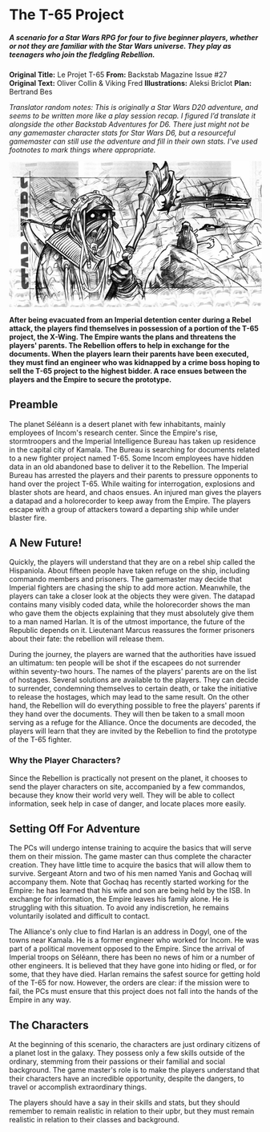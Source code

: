 # The T-65 Project
##### A scenario for a Star Wars RPG for four to five beginner players, whether or not they are familiar with the Star Wars universe. They play as teenagers who join the fledgling Rebellion.

**Original Title:** Le Projet T-65  **From:** Backstab Magazine Issue #27  
**Original Text:** Oliver Collin & Viking Fred **Illustrations:** Aleksi Briclot **Plan:** Bertrand Bes

*Translator random notes:  This is originally a Star Wars D20 adventure, and seems to be written more like a play session recap. I figured I’d translate it alongside the other Backstab Adventures for D6. There just might not be any gamemaster character stats for Star Wars D6, but a resourceful gamemaster can still use the adventure and fill in their own stats. I've used footnotes to mark things where appropriate.*

[banner]: https://github.com/DarthBanjo/swd6-fr-adventures/blob/main/assets/27_banner.jpg "Alien Banner" 
[kid]: https://github.com/DarthBanjo/swd6-fr-adventures/blob/main/assets/27_kid.jpg "Kid and Commando finding X-Wing" 
[explode]: https://github.com/DarthBanjo/swd6-fr-adventures/blob/main/assets/27_explode.jpg "A Base Exploding"
[map]: https://github.com/DarthBanjo/swd6-fr-adventures/blob/main/assets/27_map.jpg "Base Floorplan"

[^1]: 
[^2]: 
[^3]: 
[^4]: 
[^5]: 

![banner]

**After being evacuated from an Imperial detention center during a Rebel attack, the players find themselves in possession of a portion of the T-65 project, the X-Wing. The Empire wants the plans and threatens the players' parents. The Rebellion offers to help in exchange for the documents. When the players learn their parents have been executed, they must find an engineer who was kidnapped by a crime boss hoping to sell the T-65 project to the highest bidder. A race ensues between the players and the Empire to secure the prototype.**

## Preamble
The planet Séléann is a desert planet with few inhabitants, mainly employees of Incom's research center. Since the Empire's rise, stormtroopers and the Imperial Intelligence Bureau has taken up residence in the capital city of Kamala. The Bureau is searching for documents related to a new fighter project named T-65. Some Incom employees have hidden data in an old abandoned base to deliver it to the Rebellion. The Imperial Bureau has arrested the players and their parents to pressure opponents to hand over the project T-65. While waiting for interrogation, explosions and blaster shots are heard, and chaos ensues. An injured man gives the players a datapad and a holorecorder to keep away from the Empire. The players escape with a group of attackers toward a departing ship while under blaster fire.

## A New Future!
Quickly, the players will understand that they are on a rebel ship called the Hispaniola. About fifteen people have taken refuge on the ship, including commando members and prisoners. The gamemaster may decide that Imperial fighters are chasing the ship to add more action. Meanwhile, the players can take a closer look at the objects they were given. The datapad contains many visibly coded data, while the holorecorder shows the man who gave them the objects explaining that they must absolutely give them to a man named Harlan. It is of the utmost importance, the future of the Republic depends on it. Lieutenant Marcus reassures the former prisoners about their fate: the rebellion will release them.

During the journey, the players are warned that the authorities have issued an ultimatum: ten people will be shot if the escapees do not surrender within seventy-two hours. The names of the players' parents are on the list of hostages. Several solutions are available to the players. They can decide to surrender, condemning themselves to certain death, or take the initiative to release the hostages, which may lead to the same result. On the other hand, the Rebellion will do everything possible to free the players' parents if they hand over the documents. They will then be taken to a small moon serving as a refuge for the Alliance. Once the documents are decoded, the players will learn that they are invited by the Rebellion to find the prototype of the T-65 fighter.

### Why the Player Characters?
Since the Rebellion is practically not present on the planet, it chooses to send the player characters on site, accompanied by a few commandos, because they know their world very well. They will be able to collect information, seek help in case of danger, and locate places more easily.

## Setting Off For Adventure
The PCs will undergo intense training to acquire the basics that will serve them on their mission. The game master can thus complete the character creation. They have little time to acquire the basics that will allow them to survive. Sergeant Atorn and two of his men named Yanis and Gochaq will accompany them. Note that Gochaq has recently started working for the Empire: he has learned that his wife and son are being held by the ISB. In exchange for information, the Empire leaves his family alone. He is struggling with this situation. To avoid any indiscretion, he remains voluntarily isolated and difficult to contact.

The Alliance's only clue to find Harlan is an address in Dogyl, one of the towns near Kamala. He is a former engineer who worked for Incom. He was part of a political movement opposed to the Empire. Since the arrival of Imperial troops on Séléann, there has been no news of him or a number of other engineers. It is believed that they have gone into hiding or fled, or for some, that they have died. Harlan remains the safest source for getting hold of the T-65 for now. However, the orders are clear: if the mission were to fail, the PCs must ensure that this project does not fall into the hands of the Empire in any way.

## The Characters
At the beginning of this scenario, the characters are just ordinary citizens of a planet lost in the galaxy. They possess only a few skills outside of the ordinary, stemming from their passions or their familial and social background. The game master's role is to make the players understand that their characters have an incredible opportunity, despite the dangers, to travel or accomplish extraordinary things.

The players should have a say in their skills and stats, but they should remember to remain realistic in relation to their upbr, but they must remain realistic in relation to their classes and background.
